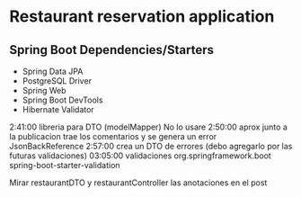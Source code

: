 # Restaurant reservation application

## Spring Boot Dependencies/Starters
* Spring Data JPA
* PostgreSQL Driver
* Spring Web
* Spring Boot DevTools
* Hibernate Validator

2:41:00 libreria para DTO (modelMapper) No lo usare
2:50:00 aprox junto a la publicacion trae los comentarios y se genera un error JsonBackReference
2:57:00 crea un DTO de errores (debo agregarlo por las futuras validaciones)
03:05:00 validaciones
<dependency>
<groupId>org.springframework.boot</groupId>
<artifactId>spring-boot-starter-validation</artifactId>
</dependency>

Mirar restaurantDTO y restaurantController las anotaciones en el post

